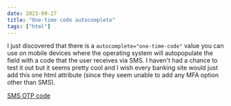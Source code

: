 ```yaml
---
date: 2023-09-27
title: "One-time code autocomplete"
tags: ["html"]
---
```



I just discovered that there is a `autocomplete="one-time-code"` value you can use on mobile devices where the operating system will autopopulate the field with a code that the user receives via SMS.
I haven't had a chance to test it out but it seems pretty cool and I wish every banking site would just add this one html attribute (since they seem unable to add any MFA option other than SMS).

[SMS OTP code](https://web.dev/articles/sms-otp-form#autocompleteone-time-code)

